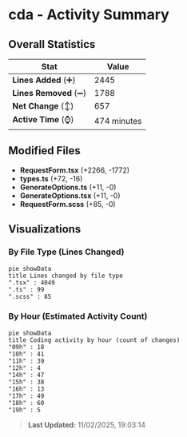 # cda - Activity Summary 

## Overall Statistics

| Stat                   | Value                                                             |
| ---------------------- | ----------------------------------------------------------------- |
| **Lines Added** (➕)   | 2445                                          |
| **Lines Removed** (➖) | 1788                                        |
| **Net Change** (↕)    | 657                |
| **Active Time** (⌚)   | 474 minutes |


## Modified Files
- **RequestForm.tsx** (+2266, -1772)
- **types.ts** (+72, -16)
- **GenerateOptions.ts** (+11, -0)
- **GenerateOptions.tsx** (+11, -0)
- **RequestForm.scss** (+85, -0)

## Visualizations

### By File Type (Lines Changed)

```mermaid
pie showData
title Lines changed by file type
".tsx" : 4049
".ts" : 99
".scss" : 85
```

### By Hour (Estimated Activity Count)

```mermaid
pie showData
title Coding activity by hour (count of changes)
"09h" : 18
"10h" : 41
"11h" : 39
"12h" : 4
"14h" : 47
"15h" : 38
"16h" : 13
"17h" : 49
"18h" : 60
"19h" : 5
```


> **Last Updated:** 11/02/2025, 19:03:14